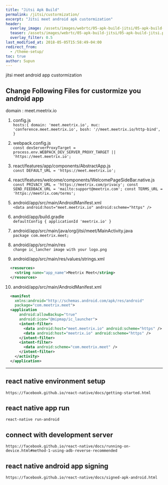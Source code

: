 ```yaml
---
title: "Jitsi Apk Build"
permalink: /jitsi/custormization/
excerpt: "Jitsi meet android apk custormization"
header:
  overlay_image: /assets/images/webrtc/05-apk-build-jitsi/05-apk-build-jitsi.png
  teaser: /assets/images/webrtc/05-apk-build-jitsi/05-apk-build-jitsi.png
  overlay_filter: 0.5
last_modified_at: 2018-05-05T15:58:49-04:00
redirect_from:
  - /theme-setup/
toc: true
author: Supun
---
```


jitsi meet android app custormization

## Change Following Files  for custormize you android app

domain : meet.meetrix.io

1. config.js<br/>
`hosts:{
    domain: 'meet.meetrix.io',
    muc: 'conference.meet.meetrix.io',
    bosh: '//meet.meetrix.io/http-bind',
  }`
2. webpack.config.js<br/>
  `const devServerProxyTarget
    = process.env.WEBPACK_DEV_SERVER_PROXY_TARGET || 'https://meet.meetrix.io';`

3. react/features/app/components/AbstractApp.js<br/>
  `const DEFAULT_URL = 'https://meet.meetrix.io';`

4. react/features/welcome/components/WelcomePageSideBar.native.js<br/>
  `const PRIVACY_URL = 'https://meetrix.com/privacy';
  const SEND_FEEDBACK_URL = 'mailto:support@meetrix.com';
  const TERMS_URL = 'https://meetrix.com/terms';`

5. android/app/src/main/AndroidManifest.xml<br/>
  `<data android:host="meet.meetrix.io" android:scheme="https" />`

6. android/app/build.gradle<br/>
  `defaultConfig {
        applicationId 'meetrix.io'
  }`
7. android/app/src/main/java/org/jitsi/meet/MainActivity.java<br/>
  `package com.meetrix.meet;`

8. android/app/src/main/res <br/>
  `change ic_lancher image with your logo.png`
  
9. android/app/src/main/res/values/strings.xml<br/>
 ```xml
   <resources>
     <string name="app_name">Meetrix Meet</string>
   </resources>
 ```
10. android/app/src/main/AndroidManifest.xml<br/>
  ```xml
    <manifest
      xmlns:android="http://schemas.android.com/apk/res/android"
      package="com.meetrix.meet">
    <application
        android:allowBackup="true"
        android:icon="@mipmap/ic_launcher">
        <intent-filter>
          <data android:host="meet.meetrix.io" android:scheme="https" />
          <data android:host="meetrix.io" android:scheme="https" />
        </intent-filter>
        <intent-filter>
          <data android:scheme="com.meetrix.meet" />
        </intent-filter>
      </activity>
    </application>
  ```
---
## react native environment setup
  `https://facebook.github.io/react-native/docs/getting-started.html`
## react native app run
  `react-native run-android`
## connect with development server
  `https://facebook.github.io/react-native/docs/running-on-device.html#method-1-using-adb-reverse-recommended`
## react native android app signing
  `https://facebook.github.io/react-native/docs/signed-apk-android.html`











